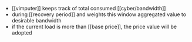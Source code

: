 - [[vimputer]] keeps track of total consumed [[cyber/bandwidth]]
- during [[recovery period]] and weights this window aggregated value to desirable bandwidth
- if the current load is more than [[base price]], the price value will be adopted
